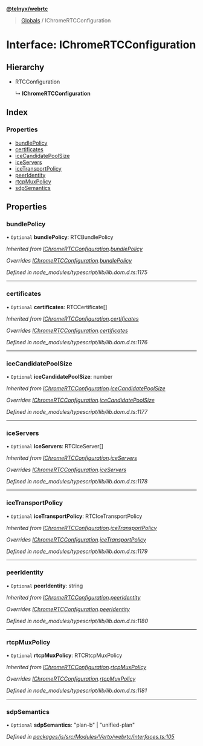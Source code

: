 **[@telnyx/webrtc](../README.md)**

> [Globals](../README.md) / IChromeRTCConfiguration

# Interface: IChromeRTCConfiguration

## Hierarchy

* RTCConfiguration

  ↳ **IChromeRTCConfiguration**

## Index

### Properties

* [bundlePolicy](ichromertcconfiguration.md#bundlepolicy)
* [certificates](ichromertcconfiguration.md#certificates)
* [iceCandidatePoolSize](ichromertcconfiguration.md#icecandidatepoolsize)
* [iceServers](ichromertcconfiguration.md#iceservers)
* [iceTransportPolicy](ichromertcconfiguration.md#icetransportpolicy)
* [peerIdentity](ichromertcconfiguration.md#peeridentity)
* [rtcpMuxPolicy](ichromertcconfiguration.md#rtcpmuxpolicy)
* [sdpSemantics](ichromertcconfiguration.md#sdpsemantics)

## Properties

### bundlePolicy

• `Optional` **bundlePolicy**: RTCBundlePolicy

*Inherited from [IChromeRTCConfiguration](ichromertcconfiguration.md).[bundlePolicy](ichromertcconfiguration.md#bundlepolicy)*

*Overrides [IChromeRTCConfiguration](ichromertcconfiguration.md).[bundlePolicy](ichromertcconfiguration.md#bundlepolicy)*

*Defined in node_modules/typescript/lib/lib.dom.d.ts:1175*

___

### certificates

• `Optional` **certificates**: RTCCertificate[]

*Inherited from [IChromeRTCConfiguration](ichromertcconfiguration.md).[certificates](ichromertcconfiguration.md#certificates)*

*Overrides [IChromeRTCConfiguration](ichromertcconfiguration.md).[certificates](ichromertcconfiguration.md#certificates)*

*Defined in node_modules/typescript/lib/lib.dom.d.ts:1176*

___

### iceCandidatePoolSize

• `Optional` **iceCandidatePoolSize**: number

*Inherited from [IChromeRTCConfiguration](ichromertcconfiguration.md).[iceCandidatePoolSize](ichromertcconfiguration.md#icecandidatepoolsize)*

*Overrides [IChromeRTCConfiguration](ichromertcconfiguration.md).[iceCandidatePoolSize](ichromertcconfiguration.md#icecandidatepoolsize)*

*Defined in node_modules/typescript/lib/lib.dom.d.ts:1177*

___

### iceServers

• `Optional` **iceServers**: RTCIceServer[]

*Inherited from [IChromeRTCConfiguration](ichromertcconfiguration.md).[iceServers](ichromertcconfiguration.md#iceservers)*

*Overrides [IChromeRTCConfiguration](ichromertcconfiguration.md).[iceServers](ichromertcconfiguration.md#iceservers)*

*Defined in node_modules/typescript/lib/lib.dom.d.ts:1178*

___

### iceTransportPolicy

• `Optional` **iceTransportPolicy**: RTCIceTransportPolicy

*Inherited from [IChromeRTCConfiguration](ichromertcconfiguration.md).[iceTransportPolicy](ichromertcconfiguration.md#icetransportpolicy)*

*Overrides [IChromeRTCConfiguration](ichromertcconfiguration.md).[iceTransportPolicy](ichromertcconfiguration.md#icetransportpolicy)*

*Defined in node_modules/typescript/lib/lib.dom.d.ts:1179*

___

### peerIdentity

• `Optional` **peerIdentity**: string

*Inherited from [IChromeRTCConfiguration](ichromertcconfiguration.md).[peerIdentity](ichromertcconfiguration.md#peeridentity)*

*Overrides [IChromeRTCConfiguration](ichromertcconfiguration.md).[peerIdentity](ichromertcconfiguration.md#peeridentity)*

*Defined in node_modules/typescript/lib/lib.dom.d.ts:1180*

___

### rtcpMuxPolicy

• `Optional` **rtcpMuxPolicy**: RTCRtcpMuxPolicy

*Inherited from [IChromeRTCConfiguration](ichromertcconfiguration.md).[rtcpMuxPolicy](ichromertcconfiguration.md#rtcpmuxpolicy)*

*Overrides [IChromeRTCConfiguration](ichromertcconfiguration.md).[rtcpMuxPolicy](ichromertcconfiguration.md#rtcpmuxpolicy)*

*Defined in node_modules/typescript/lib/lib.dom.d.ts:1181*

___

### sdpSemantics

• `Optional` **sdpSemantics**: \"plan-b\" \| \"unified-plan\"

*Defined in [packages/js/src/Modules/Verto/webrtc/interfaces.ts:105](https://github.com/team-telnyx/webrtc/blob/main/packages/js/src/Modules/Verto/webrtc/interfaces.ts#L105)*
